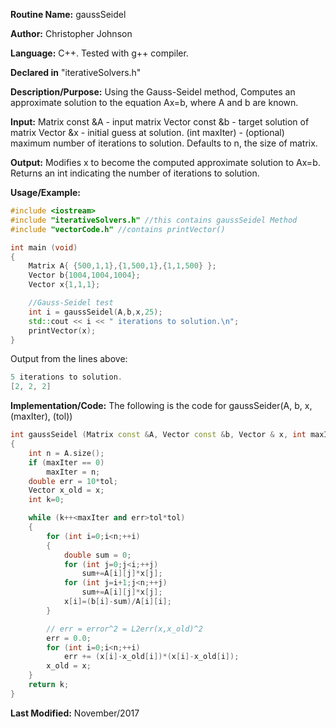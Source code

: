 **Routine Name:** gaussSeidel

**Author:** Christopher Johnson

**Language:** C++. Tested with g++ compiler.

**Declared in** "iterativeSolvers.h"

**Description/Purpose:** 
Using the Gauss-Seidel method, Computes an approximate solution to the equation Ax=b, where A and b are known.

**Input:**
Matrix const &A - input matrix
Vector const &b - target solution of matrix
Vector &x - initial guess at solution.
(int maxIter) - (optional) maximum number of iterations to solution. Defaults to n, the size of matrix.


**Output:**
Modifies x to become the computed approximate solution to Ax=b.
Returns an int indicating the number of iterations to solution.

**Usage/Example:**

```C++
#include <iostream>
#include "iterativeSolvers.h" //this contains gaussSeidel Method
#include "vectorCode.h" //contains printVector()

int main (void)
{
	Matrix A{ {500,1,1},{1,500,1},{1,1,500} };
	Vector b{1004,1004,1004};
	Vector x{1,1,1};

	//Gauss-Seidel test
	int i = gaussSeidel(A,b,x,25);
	std::cout << i << " iterations to solution.\n";
	printVector(x);
}
```
Output from the lines above:
```c++
5 iterations to solution.
[2, 2, 2]
```


**Implementation/Code:** The following is the code for gaussSeider(A, b, x, (maxIter), (tol))
```c++
int gaussSeidel (Matrix const &A, Vector const &b, Vector & x, int maxIter, double tol)
{
	int n = A.size();
	if (maxIter == 0)
		maxIter = n;
	double err = 10*tol;
	Vector x_old = x;
	int k=0;

	while (k++<maxIter and err>tol*tol)
	{
		for (int i=0;i<n;++i)
		{
			double sum = 0;
			for (int j=0;j<i;++j)
				sum+=A[i][j]*x[j];
			for (int j=i+1;j<n;++j)
				sum+=A[i][j]*x[j];
			x[i]=(b[i]-sum)/A[i][i];
		}

		// err = error^2 = L2err(x,x_old)^2
		err = 0.0;
		for (int i=0;i<n;++i)
			err += (x[i]-x_old[i])*(x[i]-x_old[i]);
		x_old = x;
	}
	return k;
}
```
**Last Modified:** November/2017
